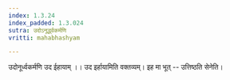 ```yaml
---
index: 1.3.24
index_padded: 1.3.024
sutra: उदोऽनूर्द्ध्वकर्मणि
vritti: mahabhashyam

---
```

 उदोनूर्ध्वकर्मणि उद ईहायाम् ।। उद इर्हायामिति वक्तव्यम्। इह मा भूत् -- उत्तिष्ठति सेनेति। 